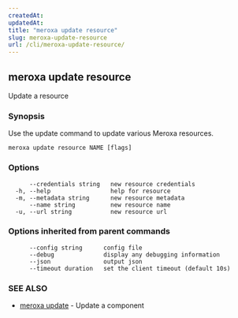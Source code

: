 ```yaml
---
createdAt: 
updatedAt: 
title: "meroxa update resource"
slug: meroxa-update-resource
url: /cli/meroxa-update-resource/
---
```

## meroxa update resource

Update a resource

### Synopsis

Use the update command to update various Meroxa resources.

```
meroxa update resource NAME [flags]
```

### Options

```
      --credentials string   new resource credentials
  -h, --help                 help for resource
  -m, --metadata string      new resource metadata
      --name string          new resource name
  -u, --url string           new resource url
```

### Options inherited from parent commands

```
      --config string      config file
      --debug              display any debugging information
      --json               output json
      --timeout duration   set the client timeout (default 10s)
```

### SEE ALSO

* [meroxa update](/cli/meroxa-update/)	 - Update a component

